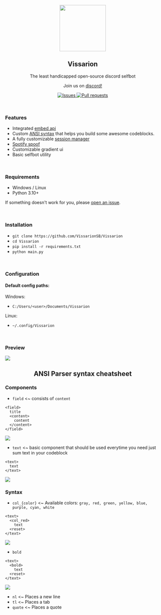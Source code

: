 <p align="center"><img src = "https://vaul.xyz/vissarion_logo.png" height = "150" width = "150"/>  </p>
<h2 align="center">Vissarion</h2>
<p align="center">The least handicapped open-source discord selfbot</p>
<p align="center">Join us on <a href="https://discord.gg/696CMDNHM2">discord!</a></p>
<p align="center">
  <a href="https://github.com/VissarionSB/Vissarion/issues">
    <img alt="Issues" src="https://img.shields.io/github/issues/VissarionSB/Vissarion?color=0088ff" />
  </a>
  <a href="https://github.com/VissarionSB/Vissarion/pulls">
    <img alt="Pull requests" src="https://img.shields.io/github/issues-pr/VissarionSB/Vissarion" />
  </a>
</p>

<br/>

### Features  
* Integrated [embed api](https://embeds.vaul.xyz/api?author=hi&title=so%20thats&description=entirely%20it&image_url=https://media.discordapp.net/attachments/856999073781121044/925056870887084082/fizu.gif&color=ffc219)
* Custom [ANSI syntax](https://www.youtube.com/watch?v=njGefT86RWQ&) that helps you build some awesome codeblocks.
* A fully customizable [session manager](https://www.youtube.com/watch?v=VmW6AnJXXMQ)
* [Spotify spoof](https://www.youtube.com/watch?v=hPe9VMa1R74)
* Customizable gradient ui
* Basic selfbot utility

<br/>

### Requirements
* Windows / Linux
* Python 3.10+
 
If something doesn't work for you, please [open an issue](https://github.com/VissarionSB/Vissarion/issues/new).

<br/>

### Installation
* `git clone https://github.com/VissarionSB/Vissarion`
* `cd Vissarion`
* `pip install -r requirements.txt`
* `python main.py`

<br/>

### Configuration
#### Default config paths:

Windows:
* `C:/Users/<user>/Documents/Vissarion`

Linux:
* `~/.config/Vissarion`

<br/>

### Preview

<img src = "https://cdn.discordapp.com/attachments/875052335951384627/1047051315961942066/image.png"/>

<h2 align="center">ANSI Parser syntax cheatsheet</h2>

### Components
* `field` <~ consists of `content`  
```
<field>
  title
  <content>
    content
  </content>
</field>
```
<img src = "https://cdn.discordapp.com/attachments/875052335951384627/1047057604590977084/image.png"/>

</br>

* `text` <~ basic component that should be used everytime you need just sum text in your codeblock
```
<text>
  text
</text>
```
<img src = "https://cdn.discordapp.com/attachments/875052335951384627/1047057975774285894/image.png"/>

<br/>

### Syntax
* `col_{color}` <~ Available colors: `gray, red, green, yellow, blue, purple, cyan, white`
```
<text>
  <col_red>
    text
  <reset>
</text>
```
<img src = "https://cdn.discordapp.com/attachments/875052335951384627/1047058877113446420/image.png"/>

<br/>

* `bold`
```
<text>
  <bold>
    text
  <reset>
</text>
```
<img src = "https://cdn.discordapp.com/attachments/875052335951384627/1047059467407200287/image.png"/>

<br/>

* `nl` <~ Places a new line
* `tl` <~ Places a tab
* `quote` <~ Places a quote

<!-- signed -->
